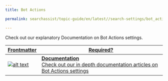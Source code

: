 ```yaml
---
title: Bot Actions

permalink: searchassist/topic-guide/en/latest//search-settings/bot_actions

---
```

<!--#### Topic Guide
###### Fields-->

  Check out our explanatory Documentation on Bot Actions settings.

<!-- <details class="introduction-video" open> -->
<!--   <summary>Video -->
<!--   </summary> -->
  
<!--    [![Fields](images/VideoCoverImage.png)](https://player.vimeo.com/video/751565610?h=2562dda9ac&amp) -->

<!--   ##### Bot Actions -->
<!--   Watch this short video to know about Bot Actions settings. -->

<!-- </details> -->

<!-- <details> -->
<!--   <summary>FAQs -->
<!--   </summary> -->

<!--   <a class="doc-link" target="_blank" href="https://docs.kore.ai/searchassist/concepts/managing-indices/configuring-search-fields/"> -->
 
<!--   What are fields in SearchAssist ? -->

<!-- </a> -->

<!--  <a class="doc-link" target="_blank" href="https://docs.kore.ai/searchassist/concepts/managing-indices/configuring-search-fields/"> -->
 
<!--   How do I add custom fields? -->

<!-- </a> -->
 

<!-- </details> -->


<a class="doc-link" target="_blank" href="https://docs.kore.ai/searchassist/concepts/managing-indices/introduction-to-indices/">
 

| Frontmatter | Required? |
|-------------|-------------|
| ![alt text](images/SA_Documentation.svg "Title") | **Documentation**  <br /> Check out our in depth documentation articles on Bot Actions settings | 


</a>
